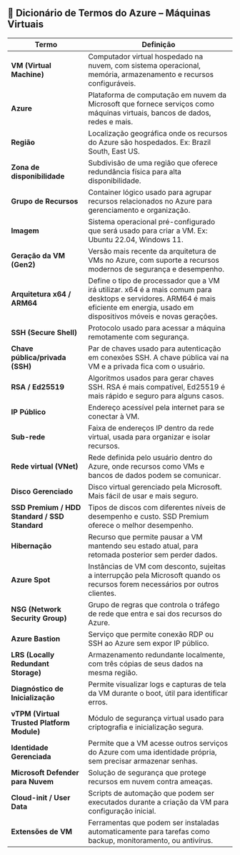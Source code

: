 ## 📖 Dicionário de Termos do Azure – Máquinas Virtuais

| Termo | Definição |
|------|-----------|
| **VM (Virtual Machine)** | Computador virtual hospedado na nuvem, com sistema operacional, memória, armazenamento e recursos configuráveis. |
| **Azure** | Plataforma de computação em nuvem da Microsoft que fornece serviços como máquinas virtuais, bancos de dados, redes e mais. |
| **Região** | Localização geográfica onde os recursos do Azure são hospedados. Ex: Brazil South, East US. |
| **Zona de disponibilidade** | Subdivisão de uma região que oferece redundância física para alta disponibilidade. |
| **Grupo de Recursos** | Container lógico usado para agrupar recursos relacionados no Azure para gerenciamento e organização. |
| **Imagem** | Sistema operacional pré-configurado que será usado para criar a VM. Ex: Ubuntu 22.04, Windows 11. |
| **Geração da VM (Gen2)** | Versão mais recente da arquitetura de VMs no Azure, com suporte a recursos modernos de segurança e desempenho. |
| **Arquitetura x64 / ARM64** | Define o tipo de processador que a VM irá utilizar. x64 é a mais comum para desktops e servidores. ARM64 é mais eficiente em energia, usado em dispositivos móveis e novas gerações. |
| **SSH (Secure Shell)** | Protocolo usado para acessar a máquina remotamente com segurança. |
| **Chave pública/privada (SSH)** | Par de chaves usado para autenticação em conexões SSH. A chave pública vai na VM e a privada fica com o usuário. |
| **RSA / Ed25519** | Algoritmos usados para gerar chaves SSH. RSA é mais compatível, Ed25519 é mais rápido e seguro para alguns casos. |
| **IP Público** | Endereço acessível pela internet para se conectar à VM. |
| **Sub-rede** | Faixa de endereços IP dentro da rede virtual, usada para organizar e isolar recursos. |
| **Rede virtual (VNet)** | Rede definida pelo usuário dentro do Azure, onde recursos como VMs e bancos de dados podem se comunicar. |
| **Disco Gerenciado** | Disco virtual gerenciado pela Microsoft. Mais fácil de usar e mais seguro. |
| **SSD Premium / HDD Standard / SSD Standard** | Tipos de discos com diferentes níveis de desempenho e custo. SSD Premium oferece o melhor desempenho. |
| **Hibernação** | Recurso que permite pausar a VM mantendo seu estado atual, para retomada posterior sem perder dados. |
| **Azure Spot** | Instâncias de VM com desconto, sujeitas a interrupção pela Microsoft quando os recursos forem necessários por outros clientes. |
| **NSG (Network Security Group)** | Grupo de regras que controla o tráfego de rede que entra e sai dos recursos do Azure. |
| **Azure Bastion** | Serviço que permite conexão RDP ou SSH ao Azure sem expor IP público. |
| **LRS (Locally Redundant Storage)** | Armazenamento redundante localmente, com três cópias de seus dados na mesma região. |
| **Diagnóstico de Inicialização** | Permite visualizar logs e capturas de tela da VM durante o boot, útil para identificar erros. |
| **vTPM (Virtual Trusted Platform Module)** | Módulo de segurança virtual usado para criptografia e inicialização segura. |
| **Identidade Gerenciada** | Permite que a VM acesse outros serviços do Azure com uma identidade própria, sem precisar armazenar senhas. |
| **Microsoft Defender para Nuvem** | Solução de segurança que protege recursos em nuvem contra ameaças. |
| **Cloud-init / User Data** | Scripts de automação que podem ser executados durante a criação da VM para configuração inicial. |
| **Extensões de VM** | Ferramentas que podem ser instaladas automaticamente para tarefas como backup, monitoramento, ou antivírus. |

